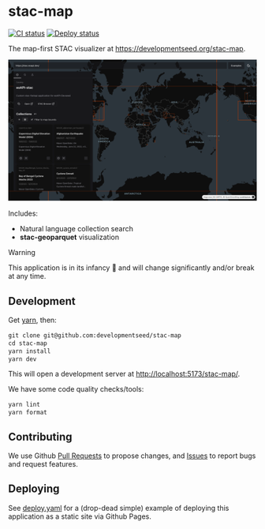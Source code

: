 # stac-map

[![CI status](https://img.shields.io/github/actions/workflow/status/developmentseed/stac-map/ci.yaml?style=for-the-badge&label=CI)](https://github.com/developmentseed/stac-map/actions/workflows/ci.yaml)
[![Deploy status](https://img.shields.io/github/actions/workflow/status/developmentseed/stac-map/deploy.yaml?style=for-the-badge&label=Deploy)](https://github.com/developmentseed/stac-map/actions/workflows/deploy.yaml)

The map-first STAC visualizer at <https://developmentseed.org/stac-map>.

![stac-map](./img/stac-map.png)

Includes:

- Natural language collection search
- **stac-geoparquet** visualization

> [!WARNING]
> This application is in its infancy :baby: and will change significantly and/or break at any time.

## Development

Get [yarn](https://yarnpkg.com/), then:

```shell
git clone git@github.com:developmentseed/stac-map
cd stac-map
yarn install
yarn dev
```

This will open a development server at <http://localhost:5173/stac-map/>.

We have some code quality checks/tools:

```shell
yarn lint
yarn format
```

## Contributing

We use Github [Pull Requests](https://github.com/developmentseed/stac-map/pulls) to propose changes, and [Issues](https://github.com/developmentseed/stac-map/issues) to report bugs and request features.

## Deploying

See [deploy.yaml](./.github/workflows/deploy.yaml) for a (drop-dead simple) example of deploying this application as a static site via Github Pages.
